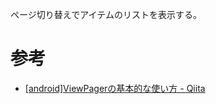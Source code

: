 ページ切り替えでアイテムのリストを表示する。

参考
====

* [[android]ViewPagerの基本的な使い方 - Qiita](https://qiita.com/Yuki_Yamada/items/6d8b38effeb38ed96d78)
